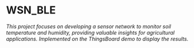 # WSN_BLE
*This project focuses on developing a sensor network to monitor soil temperature and humidity, providing valuable insights for agricultural applications.*
*Implemented on the ThingsBoard demo to display the results.*





